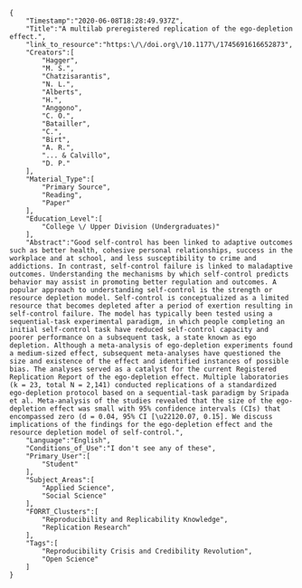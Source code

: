 
    {
        "Timestamp":"2020-06-08T18:28:49.937Z",
        "Title":"A multilab preregistered replication of the ego-depletion effect.",
        "link_to_resource":"https:\/\/doi.org\/10.1177\/1745691616652873",
        "Creators":[
            "Hagger",
            "M. S.",
            "Chatzisarantis",
            "N. L.",
            "Alberts",
            "H.",
            "Anggono",
            "C. O.",
            "Batailler",
            "C.",
            "Birt",
            "A. R.",
            "... & Calvillo",
            "D. P."
        ],
        "Material_Type":[
            "Primary Source",
            "Reading",
            "Paper"
        ],
        "Education_Level":[
            "College \/ Upper Division (Undergraduates)"
        ],
        "Abstract":"Good self-control has been linked to adaptive outcomes such as better health, cohesive personal relationships, success in the workplace and at school, and less susceptibility to crime and addictions. In contrast, self-control failure is linked to maladaptive outcomes. Understanding the mechanisms by which self-control predicts behavior may assist in promoting better regulation and outcomes. A popular approach to understanding self-control is the strength or resource depletion model. Self-control is conceptualized as a limited resource that becomes depleted after a period of exertion resulting in self-control failure. The model has typically been tested using a sequential-task experimental paradigm, in which people completing an initial self-control task have reduced self-control capacity and poorer performance on a subsequent task, a state known as ego depletion. Although a meta-analysis of ego-depletion experiments found a medium-sized effect, subsequent meta-analyses have questioned the size and existence of the effect and identified instances of possible bias. The analyses served as a catalyst for the current Registered Replication Report of the ego-depletion effect. Multiple laboratories (k = 23, total N = 2,141) conducted replications of a standardized ego-depletion protocol based on a sequential-task paradigm by Sripada et al. Meta-analysis of the studies revealed that the size of the ego-depletion effect was small with 95% confidence intervals (CIs) that encompassed zero (d = 0.04, 95% CI [\u22120.07, 0.15]. We discuss implications of the findings for the ego-depletion effect and the resource depletion model of self-control.",
        "Language":"English",
        "Conditions_of_Use":"I don't see any of these",
        "Primary_User":[
            "Student"
        ],
        "Subject_Areas":[
            "Applied Science",
            "Social Science"
        ],
        "FORRT_Clusters":[
            "Reproducibility and Replicability Knowledge",
            "Replication Research"
        ],
        "Tags":[
            "Reproducibility Crisis and Credibility Revolution",
            "Open Science"
        ]
    }

